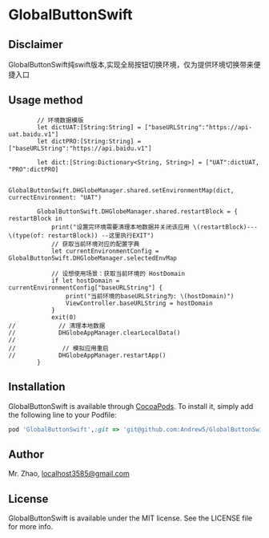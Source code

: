 # GlobalButtonSwift

## Disclaimer
GlobalButtonSwift纯swift版本,实现全局按钮切换环境，仅为提供环境切换带来便捷入口

## Usage method 

```
        // 环境数据模版
        let dictUAT:[String:String] = ["baseURLString":"https://api-uat.baidu.v1"]
        let dictPRO:[String:String] = ["baseURLString":"https://api.baidu.v1"]
        
        let dict:[String:Dictionary<String, String>] = ["UAT":dictUAT, "PRO":dictPRO]
        
        GlobalButtonSwift.DHGlobeManager.shared.setEnvironmentMap(dict, currectEnvironment: "UAT")
       
        GlobalButtonSwift.DHGlobeManager.shared.restartBlock = { restartBlock in
            print("设置完环境需要清理本地数据并关闭该应用 \(restartBlock)---\(type(of: restartBlock)) --这里执行EXIT")
            // 获取当前环境对应的配置字典
            let currentEnvironmentConfig = GlobalButtonSwift.DHGlobeManager.selectedEnvMap

            // 设想使用场景：获取当前环境的 HostDomain
            if let hostDomain = currentEnvironmentConfig["baseURLString"] {
                print("当前环境的baseURLString为: \(hostDomain)")
                ViewController.baseURLString = hostDomain
            }
            exit(0)
//            // 清理本地数据
//            DHGlobeAppManager.clearLocalData()
//             
//             // 模拟应用重启
//            DHGlobeAppManager.restartApp()
        }

```

## Installation

GlobalButtonSwift is available through [CocoaPods](https://cocoapods.org). To install
it, simply add the following line to your Podfile:

```ruby
pod 'GlobalButtonSwift',:git => 'git@github.com:Andrew5/GlobalButtonSwift.git'
```

## Author

Mr. Zhao, localhost3585@gmail.com

## License

GlobalButtonSwift is available under the MIT license. See the LICENSE file for more info.
